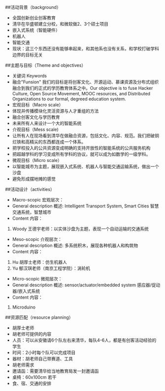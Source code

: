 ##活动背景（background）  
- 全国创新创业创客教育
- 清华在华盛顿建立分校，和微软做2、3个硕士项目  
 - 嵌入式系统（智能硬件）  
 - 机器人  
 - 智能交通  
 - 现状：这三个东西还没有能够串起来，和其他系也没有关系，和学校打破学科边界的目标无关  

##主题与目标（Theme and objectives）
- 关键词 Keywords
 - 融合"Funsion" 我们的目标是将创客文化、开源运动、慕课资源及分布式组织融合到我们的正式的学历教育体系之中。Our objective is to fuse Hacker Culture, Open Source Movement, MOOC resources, and Distributed Organizations to our formal, degreed education system.
- 宏观目标（Macro scale）
 - 体现并传播模块化灵活资源与人才重组的方法
 - 融合创客文化与学历教育  
 - 未来所有人来设计一个大的智能系统  
- 介观目标（Mess scale)
 - 让所有人在现场看到清华在做融合资源，包括文化、内容、规范。我们把破铜烂铁和高精尖的东西都连成一个体系。  
 - 把学校投入的公共资源变成明确的支持开放性的智能系统的公共服务机构
 - 把超越学科的学习变成所有学科的协议，就可以成为如数学的一级学科。  
- 微观目标（Micro scale）
 - 以智能城市为主题，展现嵌入式系统、机器人与智能交通运输系统，做出一个沙盘
 - 避免形成摆地摊的感觉

##活动设计（activities）  
- Macro-scopic 宏观层次：
 - General description 概述: Intelligent Transport System, Smart Cities 智慧交通系统，智慧城市
 - Content 内容：
 1. Woody 王德宇老师：以实体沙盘为主题，表现一个自动运输的交通系统
- Meso-scopic 介观层次：
 - General description 概述: 多系统积木，展现各种机器人和构筑物
 - Content 内容：
 1. Hu 胡厚士老师：仿生机器人
 2. Yu 郁汉琪老师（南京工程学院）：涡轮机
- Micro-scopic 微观层次：
 - General description 概述: sensor/actuator/embedded system 感应器/促动器/嵌入式系统
 - Content 内容：
 1. Microduino
 
##资源匹配（resource planning）  
- 胡厚士老师
 - 胡老师可提供的内容
  - 人员：可以从安徽请6个队左右来清华，每队4-6人，都是有创客活动经验的学生
  - 时间：2小时每个队可以完成项目
  - 器材：胡老师自己带赛道、工具
 - 胡老师需求
  - 邀请函：需要清华给当地教育局发一封邀请函
  - 桌椅：60x100cm 若干
  - 食、宿、交通的安排
